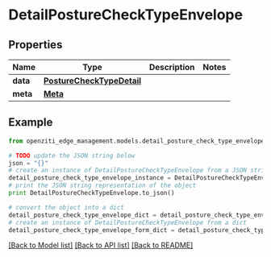 # DetailPostureCheckTypeEnvelope


## Properties
Name | Type | Description | Notes
------------ | ------------- | ------------- | -------------
**data** | [**PostureCheckTypeDetail**](PostureCheckTypeDetail.md) |  | 
**meta** | [**Meta**](Meta.md) |  | 

## Example

```python
from openziti_edge_management.models.detail_posture_check_type_envelope import DetailPostureCheckTypeEnvelope

# TODO update the JSON string below
json = "{}"
# create an instance of DetailPostureCheckTypeEnvelope from a JSON string
detail_posture_check_type_envelope_instance = DetailPostureCheckTypeEnvelope.from_json(json)
# print the JSON string representation of the object
print DetailPostureCheckTypeEnvelope.to_json()

# convert the object into a dict
detail_posture_check_type_envelope_dict = detail_posture_check_type_envelope_instance.to_dict()
# create an instance of DetailPostureCheckTypeEnvelope from a dict
detail_posture_check_type_envelope_form_dict = detail_posture_check_type_envelope.from_dict(detail_posture_check_type_envelope_dict)
```
[[Back to Model list]](../README.md#documentation-for-models) [[Back to API list]](../README.md#documentation-for-api-endpoints) [[Back to README]](../README.md)


